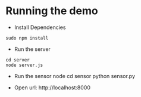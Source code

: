 # Running the demo

- Install Dependencies
```
sudo npm install
```

- Run the server
```
cd server
node server.js
```

- Run the sensor node
cd sensor
python sensor.py

- Open url: http://localhost:8000

